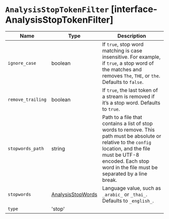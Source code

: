 # `AnalysisStopTokenFilter` [interface-AnalysisStopTokenFilter]

| Name | Type | Description |
| - | - | - |
| `ignore_case` | boolean | If `true`, stop word matching is case insensitive. For example, if `true`, a stop word of the matches and removes `The`, `THE`, or `the`. Defaults to `false`. |
| `remove_trailing` | boolean | If `true`, the last token of a stream is removed if it’s a stop word. Defaults to `true`. |
| `stopwords_path` | string | Path to a file that contains a list of stop words to remove. This path must be absolute or relative to the `config` location, and the file must be UTF-8 encoded. Each stop word in the file must be separated by a line break. |
| `stopwords` | [AnalysisStopWords](./AnalysisStopWords.md) | Language value, such as `_arabic_` or `_thai_`. Defaults to `_english_`. |
| `type` | 'stop' | &nbsp; |
